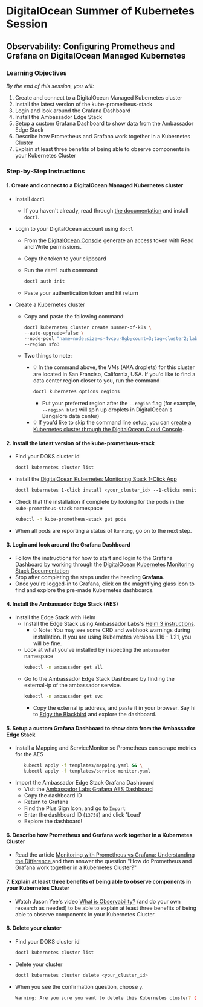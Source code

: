 # DigitalOcean Summer of Kubernetes Session 
## Observability: Configuring Prometheus and Grafana on DigitalOcean Managed Kubernetes

### Learning Objectives 
_By the end of this session, you will:_  
1. Create and connect to a DigitalOcean Managed Kubernetes cluster 
1. Install the latest version of the kube-prometheus-stack
1. Login and look around the Grafana Dashboard 
1. ​​Install the Ambassador Edge Stack 
1. Setup a custom Grafana Dashboard to show data from the Ambassador Edge Stack
1. Describe how Prometheus and Grafana work together in a Kubernetes Cluster
1. Explain at least three benefits of being able to observe components in your Kubernetes Cluster

### Step-by-Step Instructions 
#### 1. Create and connect to a DigitalOcean Managed Kubernetes cluster 
* Install `doctl`
    * If you haven't already, read through [the documentation](https://github.com/digitalocean/doctl#installing-doctl) and install `doctl`.

* Login to your DigitalOcean account using `doctl`
    * From the [DigitalOcean Console](https://cloud.digitalocean.com/account/api/tokens) generate an access token with Read and Write permissions. 
    * Copy the token to your clipboard
    * Run the `doctl` auth command: 

        ```bash
        doctl auth init
        ``` 
    * Paste your authentication token and hit return

* Create a Kubernetes cluster
    * Copy and paste the following command: 
        ```bash
        doctl kubernetes cluster create summer-of-k8s \
        --auto-upgrade=false \
        --node-pool "name=node;size=s-4vcpu-8gb;count=3;tag=cluster2;label=type=basic;auto-scale=true;min-nodes=3;max-nodes=4" \
        --region sfo3
        ``` 

    * Two things to note: 
        * 💡 In the command above, the VMs (AKA droplets) for this cluster are located in San Franciso, California, USA. If you'd like to find a data center region closer to you, run the command 
            ```bash
            doctl kubernetes options regions
            ```
            * Put your preferred region after the `--region` flag (for example, `--region blr1` will spin up droplets in DigitalOcean's Bangalore data center)
        * 💡 If you'd like to skip the command line setup, you can [create a Kubernetes cluster through the DigitalOcean Cloud Console](https://www.youtube.com/watch?v=k50reywjO5U&list=PLseEp7p6EwibbSz6yvFFrvBJo6L7X_rVj&index=2). 

#### 2. Install the latest version of the kube-prometheus-stack
* Find your DOKS cluster id 
    ```bash
    doctl kubernetes cluster list
    ```
*  Install the [DigitalOcean Kubernetes Monitoring Stack 1-Click App](https://marketplace.digitalocean.com/apps/kubernetes-monitoring-stack)
    ```bash
    doctl kubernetes 1-click install <your_cluster_id> --1-clicks monitoring
    ```
* Check that the installation if complete by looking for the pods in the `kube-prometheus-stack` namespace
    ```bash
    kubectl -n kube-prometheus-stack get pods
    ```
* When all pods are reporting a status of `Running`, go on to the next step. 

#### 3. Login and look around the Grafana Dashboard 
* Follow the instructions for how to start and login to the Grafana Dashboard by working through the [DigitalOcean Kubernetes Monitoring Stack Documentation](https://marketplace.digitalocean.com/apps/kubernetes-monitoring-stack)
* Stop after completing the steps under the heading **Grafana**. 
* Once you're logged-in to Grafana, click on the magnifiying glass icon to find and explore the pre-made Kubernetes dashboards. 

#### 4. ​​Install the Ambassador Edge Stack (AES)
*  Install the Edge Stack with Helm
    * Install the Edge Stack using Ambassador Labs's [Helm 3 instructions](https://www.getambassador.io/docs/edge-stack/latest/tutorials/getting-started/#1-installation).  
        * 💡 Note: You may see some CRD and webhook warnings during installation. If you are using Kubernetes versions 1.16 - 1.21, you will be fine. 
    * Look at what you've installed by inspecting the `ambassador` namespace
        ```bash
        kubectl -n ambassador get all
        ```
    * Go to the Ambassador Edge Stack Dashboard by finding the external-ip of the ambassador service.
        ```bash
        kubectl -n ambassador get svc
        ```
        * Copy the external ip address, and paste it in your browser. Say hi to [Edgy the Blackbird](https://www.getambassador.io/about-us/history-of-edgy/) and explore the dashboard. 

#### 5. Setup a custom Grafana Dashboard to show data from the Ambassador Edge Stack
* Install a Mapping and ServiceMonitor so Prometheus can scrape metrics for the AES 
    ```bash
       kubectl apply -f templates/mapping.yaml && \
       kubectl apply -f templates/service-monitor.yaml
    ```
*  Import the Ambassador Edge Stack Grafana Dashboard
    * Visit the [Ambassador Labs Grafana AES Dashboard](https://grafana.com/grafana/dashboards/13758)
    * Copy the dashboard ID 
    * Return to Grafana
    * Find the Plus Sign Icon, and go to `Import`
    * Enter the dashboard ID (`13758`) and click 'Load'
    * Explore the dashboard! 

#### 6. Describe how Prometheus and Grafana work together in a Kubernetes Cluster
* Read the article [Monitoring with Prometheus vs Grafana: Understanding the Difference
](https://www.sumologic.com/blog/prometheus-vs-grafana/) and then answer the question "How do Prometheus and Grafana work together in a Kubernetes Cluster?" 

#### 7. Explain at least three benefits of being able to observe components in your Kubernetes Cluster
* Watch Jason Yee's video [What is Observability?](https://www.youtube.com/watch?v=orsxOxQNzDQ) (and do your own research as needed) to be able to explain at least three benefits of being able to observe components in your Kubernetes Cluster. 

#### 8. Delete your cluster 
* Find your DOKS cluster id 
    ```bash
    doctl kubernetes cluster list
    ```
* Delete your cluster
    ```bash
    doctl kubernetes cluster delete <your_cluster_id>
    ```
* When you see the confirmation question, choose `y`.  
    ```bash 
    Warning: Are you sure you want to delete this Kubernetes cluster? (y/N) ?
    ```